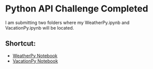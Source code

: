# Python API Challenge Completed
I am submitting two folders where my WeatherPy.ipynb and VacationPy.ipynb will be located.
## Shortcut:
* [WeatherPy Notebook](WeatherPy) 
* [VacationPy Notebook](VacationPy) 

